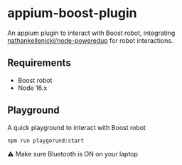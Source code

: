 # appium-boost-plugin

An appium plugin to interact with Boost robot, integrating [nathankellenicki/node-poweredup](https://github.com/nathankellenicki/node-poweredup) for robot interactions.

## Requirements

* Boost robot
* Node 16.x

## Playground

A quick playground to interact with Boost robot

```sh
npm run playgorund:start
```

⚠ Make sure Bluetooth is ON on your laptop
